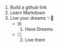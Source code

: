 
1. Build a github link
2. Learn Markdown
3. Live your dreams :sparkles::tada:
    - [X]   1. Have Dreams
    - [ ]   2. Live them
